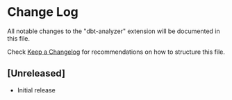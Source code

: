 # Change Log

All notable changes to the "dbt-analyzer" extension will be documented in this file.

Check [Keep a Changelog](http://keepachangelog.com/) for recommendations on how to structure this file.

## [Unreleased]

- Initial release